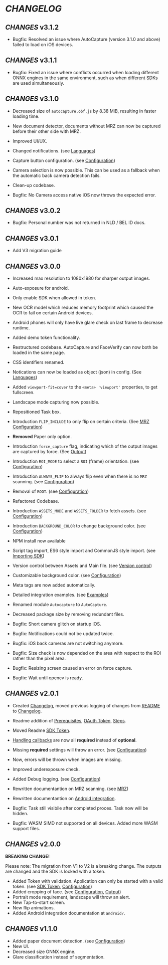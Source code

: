# *CHANGELOG*

## *CHANGES* v3.1.2

- Bugfix: Resolved an issue where AutoCapture (version 3.1.0 and above) failed to load on iOS devices.

## *CHANGES* v3.1.1

- Bugfix: Fixed an issue where conflicts occurred when loading different ONNX engines in the same environment, such as when different SDKs are used simultaneously.

## *CHANGES* v3.1.0

- Decreased size of `autocapture.obf.js` by 8.38 MiB, resulting in faster loading time.
- New document detector, documents without MRZ can now be captured before their other side with MRZ.
- Improved UI/UX.
- Changed notifications. (see [Languages](README.md#languages))
- Capture button configuration. (see [Configuration](README.md#configuration))
- Camera selection is now possible. This can be used as a fallback when the automatic back camera detection fails.
- Clean-up codebase.

- Bugfix: No Camera access native iOS now throws the expected error.

## *CHANGES* v3.0.2

- Bugfix: Personal number was not returned in NLD / BEL ID docs.

## *CHANGES* v3.0.1

- Add V3 migration guide

## *CHANGES* v3.0.0

- Increased max resolution to 1080x1980 for sharper output images.
- Auto-exposure for android.
- Only enable SDK when allowed in token.
- New OCR model which reduces memory footprint which caused the OCR to fail on certain Android devices.
- Android phones will only have live glare check on last frame to decrease runtime.
- Added demo token functionality.
- Restructured codebase. AutoCapture and FaceVerify can now both be loaded in the same page.
- CSS identifiers renamed.
- Notications can now be loaded as object (json) in config. (See [Languages](README.md#languages))
- Added `viewport-fit=cover` to the `<meta> 'viewport'` properties, to get fullscreen.
- Landscape mode capturing now possible.
- Repositioned Task box.
- Introduction `FLIP_INCLUDE` to only flip on certain criteria. (See [MRZ Configuration](README.md#mrz-configuration-mrz_settings))
- **Removed** Paper only option.
- Introduction `force_capture` flag, indicating which of the output images are captured by force. (See [Output](README.md#output))
- Introduction `ROI_MODE` to select a `ROI` (frame) orientation. (see [Configuration](README.md#configuration))
- Introduction `ALWAYS_FLIP` to always flip even when there is no `MRZ` scanning. (see [Configuration](README.md#configuration))
- Removal of `ROOT`. (see [Configuration](README.md#configuration))
- Refactored Codebase.
- Introduction `ASSETS_MODE` and `ASSETS_FOLDER` to fetch assets. (see [Configuration](README.md#configuration))
- Introduction `BACKGROUND_COLOR` to change background color. (see [Configuration](README.md#configuration))
- NPM install now available
- Script tag import, ES6 style import and CommonJS style import. (see [Importing SDK](README.md#importing-sdk))
- Version control between Assets and Main file. (see [Version control](README.md#version-control))
- Customizable background color. (see [Configuration](README.md#configuration))
- Meta tags are now added automatically.
- Detailed integration examples. (see [Examples](examples/README.md))
- Renamed module `Autocapture` to `AutoCapture`.
- Decreased package size by removing redundant files.

- Bugfix: Short camera glitch on startup iOS.
- Bugfix: Notifications could not be updated twice.
- Bugfix: iOS back cameras are not switching anymore.
- Bugfix: Size check is now depended on the area with respect to the ROI rather than the pixel area.
- Bugfix: Resizing screen caused an error on force capture.
- Bugfix: Wait until opencv is ready.

## *CHANGES* v2.0.1

- Created [Changelog](#changelog), moved previous logging of changes from [README](README.md) to [Changelog](#changelog).
- Readme addition of [Prerequisites](README.md#prerequisites), [OAuth Token](README.md#oauth-token), [Steps](README.md#steps).
- Moved Readme [SDK Token](README.md#sdk-token).
- [Handling callbacks](README.md#handling-callbacks) are now all **required** instead of **optional**.
- Missing **required** settings will throw an error. (see [Configuration](README.md#configuration))
- Now, errors will be thrown when images are missing.
- Improved underexposure check.
- Added Debug logging. (see [Configuration](README.md#configuration))
- Rewritten documentantion on MRZ scanning. (see [MRZ](README.md#mrz))
- Rewritten documentantion on [Android integration](/android/README.md).

- Bugfix: Task still visibile after completed proces. Task now will be hidden.
- Bugfix: WASM SIMD not supported on all devices. Added more WASM support files.

## *CHANGES* v2.0.0

**BREAKING CHANGE!**

Please note: The migration from V1 to V2 is a breaking change. The outputs are changed and the SDK is locked with a token.

- Added Token with validation. Application can only be started with a valid token. (see [SDK Token](README.md#sdk-token), [Configuration](README.md#configuration))
- Added cropping of face. (see [Configuration](README.md#configuration), [Output](README.md#output))
- Portrait mode requirement, landscape will throw an alert.
- New Tap-to-start screen.
- New flip animations.
- Added Android integration documentation at `android/`.

## *CHANGES* v1.1.0

- Added paper document detection. (see [Configuration](README.md#configuration))
- New UI.
- Decreased size ONNX engine.
- Glare classification instead of segmentation.
